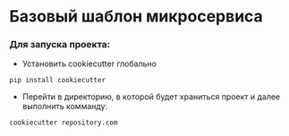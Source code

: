 # Базовый шаблон микросервиса

### Для запуска проекта:
* Установить cookiecutter глобально
```
pip install cookiecutter
```
* Перейти в директорию, в которой будет храниться проект и далее выполнить комманду:
```
cookiecutter repository.com
```
